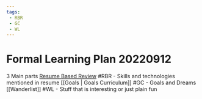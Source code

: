 ```yaml
---
tags:
 - RBR
 - GC
 - WL
---
```

# Formal Learning Plan 20220912
3 Main parts
[Resume Based Review](Resbasedrev.md) #RBR - Skills and technologies mentioned in resume
[[Goals | Goals Curriculum]] #GC - Goals and Dreams
[[Wanderlist]] #WL - Stuff that is interesting or just plain fun

